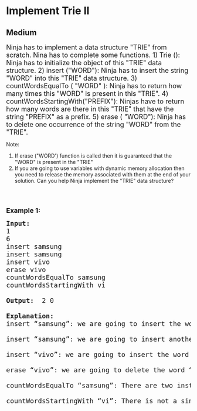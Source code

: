 # Implement Trie II
## Medium
<div class="problems_problem_content__Xm_eO"><p><span style="font-size:18px">
  Ninja has to implement a data structure "TRIE" from scratch.
Nina has to complete some functions.
1) Trie (): Ninja has to initialize the object of this "TRIE" data structure.
2) insert ("WORD"): Ninja has to insert the string "WORD" into this "TRIE" data structure.
3) countWordsEqualTo ( "WORD" ): Ninja has to return how many times this "WORD" is present in this "TRIE".
4) countWordsStartingWith("PREFIX"): Ninjas have to return how many words are there in this "TRIE" that have the string "PREFIX" as a prefix.
5) erase ( "WORD"): Ninja has to delete one occurrence of the string "WORD" from the
"TRIE".

Note:
1. If erase ("WORD') function is called then it is guaranteed that the "WORD" is present in the "TRIE"
2. If you are going to use variables with dynamic memory allocation then you need to release the memory associated with them at the end of your solution.
Can you help Ninja implement the "TRIE" data structure?

</span><br>
&nbsp;</p>

<p><span style="font-size:18px"><strong>Example 1:</strong></span></p>

<pre><span style="font-size:18px"><strong>Input: </strong>
1
6
insert samsung
insert samsung
insert vivo
erase vivo
countWordsEqualTo samsung
countWordsStartingWith vi

<strong>Output: </strong> 2 0
  
<strong>Explanation: </strong>
insert “samsung”: we are going to insert the word “samsung” into the “TRIE”.

insert “samsung”: we are going to insert another “samsung” word into the “TRIE”.

insert “vivo”: we are going to insert the word “vivo” into the “TRIE”.

erase “vivo”: we are going to delete the word “vivo” from the “TRIE”.

countWordsEqualTo “samsung”: There are two instances of “sumsung” is present in “TRIE”.

countWordsStartingWith “vi”: There is not a single word in the “TRIE” that starts from the prefix “vi”.
  
</pre>

</div>

